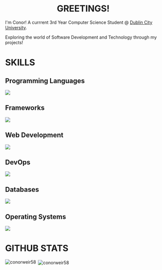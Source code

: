 <h1 align="center">
  GREETINGS!
</h1>

I'm Conor! A currrent 3rd Year Computer Science Student @ <a href="https://dcu.ie">Dublin City University</a>.

Exploring the world of Software Development and Technology through my projects!

# SKILLS

## Programming Languages

<p align="left">
  <a href="https://skillicons.dev">
    <img src="https://skillicons.dev/icons?i=c,py,java,js,r" />
  </a>
</p>

## Frameworks

<p align="left">
  <a href="https://skillicons.dev">
    <img src="https://skillicons.dev/icons?i=react,django,bootstrap" />
  </a>
</p>

## Web Development

<p align="left">
  <a href="https://skillicons.dev">
    <img src="https://skillicons.dev/icons?i=html,css" />
  </a>
</p>

## DevOps

<p align="left">
  <a href="https://skillicons.dev">
    <img src="https://skillicons.dev/icons?i=docker,bash,git,github,gitlab" />
  </a>
</p>

## Databases

<p align="left">
  <a href="https://skillicons.dev">
    <img src="https://skillicons.dev/icons?i=mysql" />
  </a>
</p>

## Operating Systems

<p align="left">
  <a href="https://skillicons.dev">
    <img src="https://skillicons.dev/icons?i=windows,linux" />
  </a>
</p>

# GITHUB STATS

<p><img align="left" src="https://github-readme-stats.vercel.app/api/top-langs?username=conorweir58&show_icons=true&locale=en&layout=compact" alt="conorweir58" /></p>

<p>&nbsp;<img align="center" src="https://github-readme-stats.vercel.app/api?username=conorweir58&show_icons=true&locale=en" alt="conorweir58" /></p>
